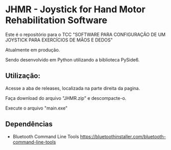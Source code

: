 # JHMR - Joystick for Hand Motor Rehabilitation Software

Este é o repositório para o TCC "SOFTWARE PARA CONFIGURAÇÃO DE UM JOYSTICK PARA EXERCÍCIOS DE MÃOS E DEDOS"

Atualmente em produção.

Sendo desenvolvido em Python utilizando a biblioteca PySide6.

## Utilização:

Acesse a aba de releases, localizada na parte direita da pagina.

Faça download do arquivo "JHMR.zip" e descompacte-o.

Execute o arquivo "main.exe"

## Dependências
- Bluetooth Command Line Tools
https://bluetoothinstaller.com/bluetooth-command-line-tools

